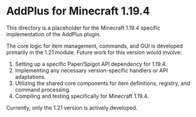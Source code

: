 # AddPlus for Minecraft 1.19.4

This directory is a placeholder for the Minecraft 1.19.4 specific implementation of the AddPlus plugin.

The core logic for item management, commands, and GUI is developed primarily in the 1.21 module. Future work for this version would involve:
1. Setting up a specific Paper/Spigot API dependency for 1.19.4.
2. Implementing any necessary version-specific handlers or API adaptations.
3. Utilizing the shared core components for item definitions, registry, and command processing.
4. Compiling and testing specifically for Minecraft 1.19.4.

Currently, only the 1.21 version is actively developed.
